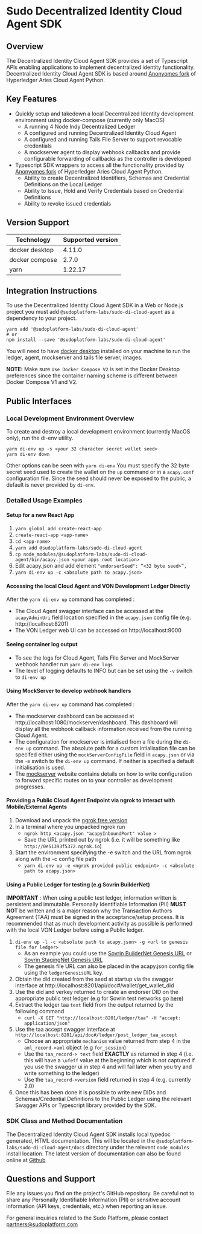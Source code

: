 # Sudo Decentralized Identity Cloud Agent SDK

## Overview

The Decentralized Identity Cloud Agent SDK provides a set of Typescript
APIs enabling applications to implement decentralized identity functionality.
Decentralized Identity Cloud Agent SDK is based around [Anonyomes fork](https://github.com/anonyome/aries-cloudagent-python)
of Hyperledger Aries Cloud Agent Python.

## Key Features

- Quickly setup and takedown a local Decentralized Identity development
  environment using docker-compose (currently only MacOS)
  - A running 4 Node Indy Decentralized Ledger
  - A configured and running Decentralized Identity Cloud Agent
  - A configured and running Tails File Server to support revocable credentials
  - A mockserver agent to display webhook callbacks and provide configurable forwarding of callbacks as the controller is developed
- Typescript SDK wrappers to access all the functionality provided by
  [Anonyomes fork](https://github.com/anonyome/aries-cloudagent-python) of Hyperledger Aries Cloud Agent Python.
  - Ability to create Decentralized Identifiers, Schemas and Credential Definitions on the Local
    Ledger
  - Ability to Issue, Hold and Verify Credentials based on Credential Definitions
  - Ability to revoke issued credentials

## Version Support

| Technology     | Supported version |
| -------------- | ----------------- |
| docker desktop | 4.11.0            |
| docker compose | 2.7.0             |
| yarn           | 1.22.17           |

## Integration Instructions

To use the Decentralized Identity Cloud Agent SDK in a Web or Node.js project you
must add `@sudoplatform-labs/sudo-di-cloud-agent` as a dependency to your project.

```
yarn add '@sudoplatform-labs/sudo-di-cloud-agent'
# or
npm install --save '@sudoplatform-labs/sudo-di-cloud-agent'
```

You will need to have [docker desktop](https://hub.docker.com/editions/community/docker-ce-desktop-mac) installed on your machine to run the ledger,
agent, mockserver and tails file server, images. 

**NOTE:** Make sure `Use Docker Compose V2` is set in the Docker Desktop preferences since the container naming scheme is different between Docker Compose V1 and V2.

## Public Interfaces

### Local Development Environment Overview

To create and destroy a local development environment (currently MacOS only), run the di-env utility.

```
yarn di-env up -s <your 32 character secret wallet seed>
yarn di-env down
```

Other options can be seen with `yarn di-env`
You must specify the 32 byte secret seed used to create the wallet on the `up` command or in a `acapy.conf` configuration file. Since
the seed should never be exposed to the public, a default is never provided by `di-env`.

### Detailed Usage Examples

#### Setup for a new React App

1. `yarn global add create-react-app`
2. `create-react-app <app-name>`
3. `cd <app-name>`
4. `yarn add @sudoplatform-labs/sudo-di-cloud-agent`
5. `cp node_modules/@sudoplatform-labs/sudo-di-cloud-agent/bin/acapy.json <your apps root location>`
6. Edit acapy.json and add element `"endorserSeed": “<32 byte seed>”,`
7. `yarn di-env up -c <absolute path to acapy.json>`

#### Accessing the local Cloud Agent and VON Development Ledger Directly

After the `yarn di-env up` command has completed :

- The Cloud Agent swagger interface can be accessed at the `acapyAdminUri` field location specified in the `acapy.json` config file (e.g. http://localhost:8201)
- The VON Ledger web UI can be accessed on http://localhost:9000

#### Seeing container log output 
- To see the logs for Cloud Agent, Tails File Server and MockServer webhook handler run `yarn di-env logs`
- The level of logging defaults to INFO but can be set using the `-v` switch to `di-env up`

#### Using MockServer to develop webhook handlers

After the `yarn di-env up` command has completed :

- The mockserver dashboard can be accessed at http://localhost:1080/mockserver/dashboard. This dashboard will display all the webhook callback information received from the running Cloud Agent.
- The configuration for mockserver is intialised from a file during the `di-env up` command. The absolute path for a custom intialisation file can be specifed either using the `mockServerConfigFile` field in `acapy.json` or via the `-m` switch to the `di-env up` command. If neither is specified a default initialisation is used.
- The [mockserver](https://mock-server.com/#what-is-mockserver) website contains details on how to write configuration to forward specific routes on to your controller as development progresses.

#### Providing a Public Cloud Agent Endpoint via ngrok to interact with Mobile/External Agents

1. Download and unpack the [ngrok free version](https://ngrok.com/download)
2. In a terminal where you unpacked ngrok run
   - `ngrok http <acapy.json "acapyInboundPort" value >`
   - Save the URL printed out by ngrok (i.e. it will be something like `http://0e51393f5372.ngrok.io`)
3. Start the environment specifying the -e switch and the URL from ngrok along with the -c config file path
   - `yarn di-env up -e <ngrok provided public endpoint> -c <absolute path to acapy.json>`

#### Using a Public Ledger for testing (e.g Sovrin BuilderNet)

**IMPORTANT** : When using a public test ledger, information written is persistent and immutable. Personally Identifiable Information (PII) **MUST NOT** be written and is a major reason why the Transaction Authors Agreement (TAA) must be signed in the acceptance/setup process.
It is recommended that as much development activity as possible is performed with the local VON Ledger before using a Public ledger.

1. `di-env up -l -c <absolute path to acapy.json> -g <url to genesis file for ledger>`
   - As an example you could use the [Sovrin BuilderNet Genesis URL](https://raw.githubusercontent.com/sovrin-foundation/sovrin/stable/sovrin/pool_transactions_builder_genesis) or [Sovrin StagingNet Genesis URL](https://raw.githubusercontent.com/sovrin-foundation/sovrin/stable/sovrin/pool_transactions_sandbox_genesis)
   - The genesis file URL can also be placed in the acapy.json config file using the `ledgerGenesisURL` key.
2. Obtain the did created from the seed at startup via the swagger interface at http://localhost:8201/api/doc#/wallet/get_wallet_did
3. Use the did and verkey returned to create an endorser DID on the appropriate public test ledger (e.g for Sovrin test networks go [here](https://selfserve.sovrin.org))
4. Extract the ledger taa `text` field from the output returned by the following command
   - `curl -X GET "http://localhost:8201/ledger/taa" -H "accept: application/json"`
5. Use the taa accept swagger interface at `http://localhost:8201/api/doc#/ledger/post_ledger_taa_accept`
   - Choose an appropriate `mechanism` value returned from step 4 in the `aml_record->aml` object (e.g `for_session`)
   - Use the `taa_record-> text` field **EXACTLY** as returned in step 4 (i.e. this will have a `\ufeff` value at the beginning which is not captured if you use the swagger ui in step 4 and will fail later when you try and write something to the ledger)
   - Use the `taa_record->version` field returned in step 4 (e.g. currently 2.0)
6. Once this has been done it is possible to write new DIDs and Schemas/Credential Definitions to the Public Ledger using the relevant Swagger APIs or Typescript library provided by the SDK.

### SDK Class and Method Documentation

The Decentralized Identity Cloud Agent SDK installs local typedoc
generated, HTML documentation. This will be located in the
`@sudoplatform-labs/sudo-di-cloud-agent/docs` directory under the
relevent `node_modules` install location. The latest version of
documentation can also be found online at [Github](https://sudoplatform-labs.github.io/sudo-di-cloud-agent-js/)

## Questions and Support

File any issues you find on the project's GitHub repository. Be careful not to share any Personally Identifiable Information (PII) or sensitive account information (API keys, credentials, etc.) when reporting an issue.

For general inquiries related to the Sudo Platform, please contact [partners@sudoplatform.com](mailto:partners@sudoplatform.com)
